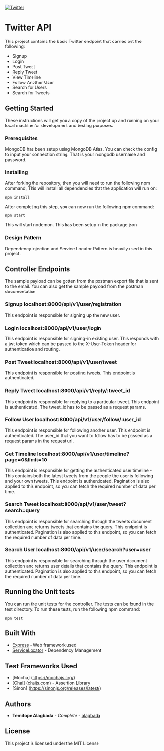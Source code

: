 [![Twitter](/assets/images/shiprock.jpg "Image by Mizter_X94 from Pixabay")](https://cdn.pixabay.com/photo/2016/11/22/06/47/twitter-1848505_1280.png)
# Twitter API

This project contains the basic Twitter endpoint that carries out the following:

* Signup
* Login
* Post Tweet
* Reply Tweet
* View Timeline
* Follow Another User
* Search for Users
* Search for Tweets

## Getting Started

These instructions will get you a copy of the project up and running on your local machine for development and testing purposes. 

### Prerequisites

MongoDB has been setup using MongoDB Atlas. You can check the config to input your connection string.
That is your mongodb username and password.

### Installing

After forking the repository, then you will need to run the following npm command, This will install all dependencies that the application will run on:

```
npm install
```
After completing this step, you can now run the following npm command:

```
npm start
```

This will start nodemon. This has been setup in the package.json

### Design Pattern
Dependency Injection and Service Locator Pattern is heavily used in this project.

## Controller Endpoints
The sample payload can be gotten from the postman export file that is sent to the email.
You can also get the sample payload from the postman documentation

### Signup localhost:8000/api/v1/user/registration
This endpoint is responsible for signing up the new user.

### Login localhost:8000/api/v1/user/login
This endpoint is responsible for signing-in existing user. This responds with a jwt token which can be passed to the X-User-Token header for authentication and routing.

### Post Tweet localhost:8000/api/v1/user/tweet
This endpoint is responsible for posting tweets. This endpoint is authenticated.

### Reply Tweet localhost:8000/api/v1/reply/:tweet_id
This endpoint is responsible for replying to a particular tweet. This endpoint is authenticated.
The tweet_id has to be passed as a request params.

### Follow User localhost:8000/api/v1/user/follow/:user_id
This endpoint is responsible for following another user. This endpoint is authenticated.
The user_id that you want to follow has to be passed as a request params in the request url.

### Get Timeline localhost:8000/api/v1/user/timeline?page=0&limit=10
This endpoint is responsible for getting the authenticated user timeline - This contains both the latest tweets from the people the user is following and your own tweets. This endpoint is authenticated.
Pagination is also applied to this endpoint, so you can fetch the required number of data per time.

### Search Tweet localhost:8000/api/v1/user/tweet?search=query
This endpoint is responsible for searching through the tweets document collection and returns tweets that contains the query. This endpoint is authenticated.
Pagination is also applied to this endpoint, so you can fetch the required number of data per time.

### Search User localhost:8000/api/v1/user/search?user=user
This endpoint is responsible for searching through the user document collection and returns user details that contains the query. This endpoint is authenticated.
Pagination is also applied to this endpoint, so you can fetch the required number of data per time.


## Running the Unit tests

You can run the unit tests for the controller. The tests can be found in the test directory.
To run these tests, run the following npm command:

```
npm test
```

## Built With

* [Express](https://expressjs.com/) - Web framework used
* [ServiceLocator](https://www.npmjs.com/package/servicelocator) - Dependency Management

## Test Frameworks Used
* [Mocha] (https://mochajs.org/)
* [Chai] (chaijs.com) - Assertion Library
* [Sinon] (https://sinonjs.org/releases/latest/)

## Authors

* **Temitope Alagbada** - *Complete* - [alagbada](https://bitbucket.org/alagbada)

## License

This project is licensed under the MIT License
